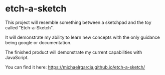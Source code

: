 # etch-a-sketch

This project will resemble something between a sketchpad and the toy called "Etch-a-Sketch".

It will demonstrate my ability to learn new concepts with the only guidance being google or documentation.

The finished product will demonstrate my current capabilities with JavaScript.

You can find it here: https://michaelrgarcia.github.io/etch-a-sketch/